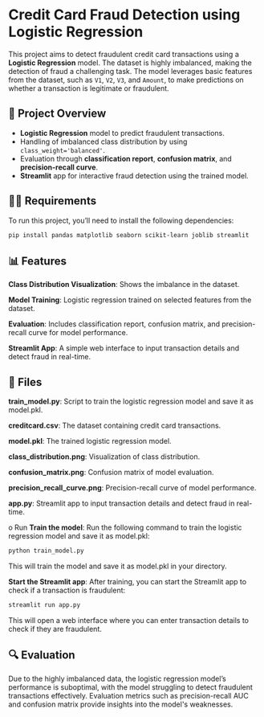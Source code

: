 # Credit Card Fraud Detection using Logistic Regression

This project aims to detect fraudulent credit card transactions using a **Logistic Regression** model. The dataset is highly imbalanced, making the detection of fraud a challenging task. The model leverages basic features from the dataset, such as `V1`, `V2`, `V3`, and `Amount`, to make predictions on whether a transaction is legitimate or fraudulent.

## 🚀 Project Overview

- **Logistic Regression** model to predict fraudulent transactions.
- Handling of imbalanced class distribution by using `class_weight='balanced'`.
- Evaluation through **classification report**, **confusion matrix**, and **precision-recall curve**.
- **Streamlit** app for interactive fraud detection using the trained model.

## 🧑‍💻 Requirements

To run this project, you’ll need to install the following dependencies:

```bash
pip install pandas matplotlib seaborn scikit-learn joblib streamlit
```

## 📊 Features

**Class Distribution Visualization**: Shows the imbalance in the dataset.

**Model Training**: Logistic regression trained on selected features from the dataset.

**Evaluation**: Includes classification report, confusion matrix, and precision-recall curve for model performance.

**Streamlit App**: A simple web interface to input transaction details and detect fraud in real-time.

## 📂 Files

**train_model.py**: Script to train the logistic regression model and save it as model.pkl.

**creditcard.csv**: The dataset containing credit card transactions.

**model.pkl**: The trained logistic regression model.

**class_distribution.png**: Visualization of class distribution.

**confusion_matrix.png**: Confusion matrix of model evaluation.

**precision_recall_curve.png**: Precision-recall curve of model performance.

**app.py**: Streamlit app to input transaction details and detect fraud in real-time.

o Run
**Train the model**: Run the following command to train the logistic regression model and save it as model.pkl:
```bash
python train_model.py
```
This will train the model and save it as model.pkl in your directory.

**Start the Streamlit app**: After training, you can start the Streamlit app to check if a transaction is fraudulent:

```bash
streamlit run app.py
```
This will open a web interface where you can enter transaction details to check if they are fraudulent.

## 🔍 Evaluation
Due to the highly imbalanced data, the logistic regression model’s performance is suboptimal, with the model struggling to detect fraudulent transactions effectively. Evaluation metrics such as precision-recall AUC and confusion matrix provide insights into the model's weaknesses.
